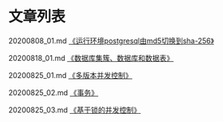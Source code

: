 # 文章列表

20200808_01.md [《运行环境postgresql由md5切换到sha-256》](https://github.com/bertramcheng/blog/blob/master/pg/20200808_01.md)

20200818_01.md [《数据库集簇、数据库和数据表》](https://github.com/bertramcheng/blog/blob/master/pg/20200818_01.md)

20200825_01.md [《多版本并发控制》](https://github.com/bertramcheng/blog/blob/master/pg/20200825_01.md)

20200825_02.md [《事务》](https://github.com/bertramcheng/blog/blob/master/pg/20200825_02.md)

20200825_03.md [《基于锁的并发控制》](https://github.com/bertramcheng/blog/blob/master/pg/20200825_03.md)
